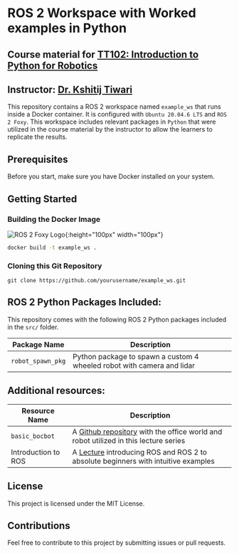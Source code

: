 # ROS 2 Workspace with Worked examples in Python
## Course material for [TT102: Introduction to Python for Robotics](https://www.youtube.com/playlist?list=PL1gZJiDypBN4ZYK7Z7EjGrAHSxRekjWwb)
## Instructor: [Dr. Kshitij Tiwari](www.kshitijtiwari.com)



This repository contains a ROS 2 workspace named `example_ws` that runs inside a Docker container. It is configured with `Ubuntu 20.04.6 LTS` and `ROS 2 Foxy`. This workspace includes relevant packages in `Python` that were utilized in the course material by the instructor to allow the learners to replicate the results.

## Prerequisites

Before you start, make sure you have Docker installed on your system.

## Getting Started

### Building the Docker Image

![ROS 2 Foxy Logo](https://upload.wikimedia.org/wikipedia/commons/2/21/ROS2_Foxy_Fitzroy_poster.png){:height="100px" width="100px"}

```bash
docker build -t example_ws .
```

### Cloning this Git Repository
```
git clone https://github.com/yourusername/example_ws.git
```

## ROS 2 Python Packages Included:
This repository comes with the following ROS 2 Python packages included in the `src/` folder.

| Package Name | Description |
|-----------|-----------|
| `robot_spawn_pkg` | Python package to spawn a custom 4 wheeled robot with camera and lidar |

## Additional resources:
| Resource Name | Description |
|-----------|-----------|
| `basic_bocbot` | A [Github repository](https://github.com/bunchofcoders/basic_bocbot/tree/master) with the office world and robot utilized in this lecture series |
| Introduction to ROS | A [Lecture](https://youtu.be/98AcSbtm2tI?si=CcaCErnL9YAtFSol) introducing ROS and ROS 2 to absolute beginners with intuitive examples|

## License
This project is licensed under the MIT License.

## Contributions
Feel free to contribute to this project by submitting issues or pull requests.